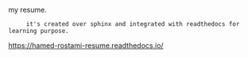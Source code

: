 my resume.
         
         it's created over sphinx and integrated with readthedocs for learning purpose.
         
         
https://hamed-rostami-resume.readthedocs.io/
